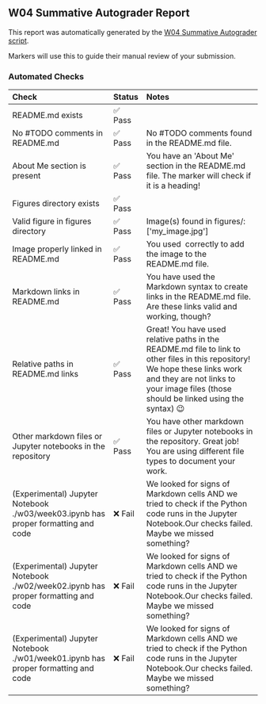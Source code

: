 ## W04 Summative Autograder Report

This report was automatically generated by the [W04 Summative Autograder script](../.github/scripts/w04-autograder.py).

Markers will use this to guide their manual review of your submission.

### Automated Checks

| Check                                                                             | Status   | Notes                                                                                                                                                                                                                      |
|:----------------------------------------------------------------------------------|:---------|:---------------------------------------------------------------------------------------------------------------------------------------------------------------------------------------------------------------------------|
| README.md exists                                                                  | ✅ Pass   |                                                                                                                                                                                                                            |
| No #TODO comments in README.md                                                    | ✅ Pass   | No #TODO comments found in the README.md file.                                                                                                                                                                             |
| About Me section is present                                                       | ✅ Pass   | You have an 'About Me' section in the README.md file. The marker will check if it is a heading!                                                                                                                            |
| Figures directory exists                                                          | ✅ Pass   |                                                                                                                                                                                                                            |
| Valid figure in figures directory                                                 | ✅ Pass   | Image(s) found in figures/: ['my_image.jpg']                                                                                                                                                                               |
| Image properly linked in README.md                                                | ✅ Pass   | You used ![]() correctly to add the image to the README.md file.                                                                                                                                                           |
| Markdown links in README.md                                                       | ✅ Pass   | You have used the []() Markdown syntax to create links in the README.md file. Are these links valid and working, though?                                                                                                   |
| Relative paths in README.md links                                                 | ✅ Pass   | Great! You have used relative paths in the README.md file to link to other files in this repository! We hope these links work and they are not links to your image files (those should be linked using the ![]() syntax) 😉 |
| Other markdown files or Jupyter notebooks in the repository                       | ✅ Pass   | You have other markdown files or Jupyter notebooks in the repository. Great job! You are using different file types to document your work.                                                                                 |
| (Experimental) Jupyter Notebook ./w03/week03.ipynb has proper formatting and code | ❌ Fail   | We looked for signs of Markdown cells AND we tried to check if the Python code runs in the Jupyter Notebook.Our checks failed. Maybe we missed something?                                                                  |
| (Experimental) Jupyter Notebook ./w02/week02.ipynb has proper formatting and code | ❌ Fail   | We looked for signs of Markdown cells AND we tried to check if the Python code runs in the Jupyter Notebook.Our checks failed. Maybe we missed something?                                                                  |
| (Experimental) Jupyter Notebook ./w01/week01.ipynb has proper formatting and code | ❌ Fail   | We looked for signs of Markdown cells AND we tried to check if the Python code runs in the Jupyter Notebook.Our checks failed. Maybe we missed something?                                                                  |

